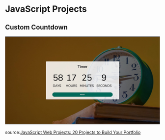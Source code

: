 # JavaScript Projects

## Custom Countdown

![screenshot](./countdown.jpeg)

source:[JavaScript Web Projects: 20 Projects to Build Your Portfolio](https://www.udemy.com/course/javascript-web-projects-to-build-your-portfolio-resume/)
